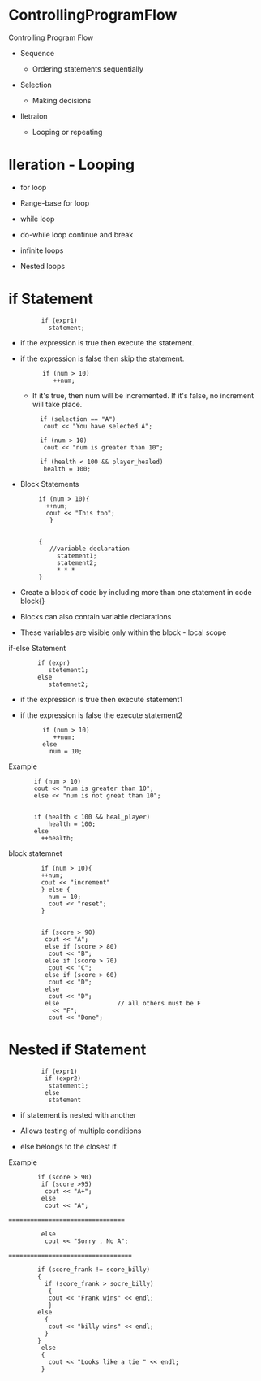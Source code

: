 # ControllingProgramFlow
 Controlling Program Flow

 * Sequence
   - Ordering statements sequentially
  
 * Selection
   - Making decisions

 * Iletraion
   - Looping or repeating

# Ileration - Looping
 * for loop

 * Range-base for loop

 * while loop

 * do-while loop continue and break

 * infinite loops

 * Nested loops

# if Statement

             if (expr1)
               statement;

 * if the expression is true then execute the statement.

 * if the expression is false then skip the statement.


             if (num > 10)
                ++num;
    - If it's true, then num will be incremented. If it's false,
      no increment will take place.

            if (selection == "A")
             cout << "You have selected A";

            if (num > 10)
             cout << "num is greater than 10";

            if (health < 100 && player_healed)
             health = 100;

 * Block Statements

            if (num > 10){
              ++num;
              cout << "This too";
               }


            {
               //variable declaration
                 statement1;
                 statement2;
                 * * *
            }

* Create a block of code by including more than one statement in code block{}

* Blocks can also contain variable declarations

* These variables are visible only within the block - local scope

if-else Statement

            if (expr)
               stetement1;
            else
               statemnet2;

* if the expression is true then execute statement1

* if the expression is false the execute statement2

            if (num > 10)
               ++num;
            else
              num = 10;

Example 

           if (num > 10)
           cout << "num is greater than 10";
           else << "num is not great than 10";


           if (health < 100 && heal_player)
               health = 100;
           else 
             ++health;

block statemnet

             if (num > 10){
             ++num;
             cout << "increment"
             } else {
               num = 10;
               cout << "reset";
             }

             
             if (score > 90)
              cout << "A";
              else if (score > 80)
               cout << "B";
              else if (score > 70)
               cout << "C";
              else if (score > 60)
               cout << "D";
              else 
               cout << "D";
              else                // all others must be F
                << "F";
               cout << "Done";

# Nested if Statement

             if (expr1)
              if (expr2)
               statement1;
              else 
               statement

* if statement is nested with another

* Allows testing of multiple conditions

* else belongs to the closest if

Example


            if (score > 90)
             if (score >95)
              cout << "A+";
             else 
              cout << "A"; 

    ================================
              
             else 
              cout << "Sorry , No A";
              
    ==================================
    
            if (score_frank != score_billy) 
            {
              if (score_frank > socre_billy) 
               {
               cout << "Frank wins" << endl;
               } 
            else
              {
               cout << "billy wins" << endl;
              }
            }
             else 
             {
               cout << "Looks like a tie " << endl;
             }
            
             

  

  




      
